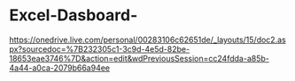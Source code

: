 # Excel-Dasboard-

https://onedrive.live.com/personal/00283106c62651de/_layouts/15/doc2.aspx?sourcedoc=%7B232305c1-3c9d-4e5d-82be-18653eae3746%7D&action=edit&wdPreviousSession=cc24fdda-a85b-4a44-a0ca-2079b66a94ee
